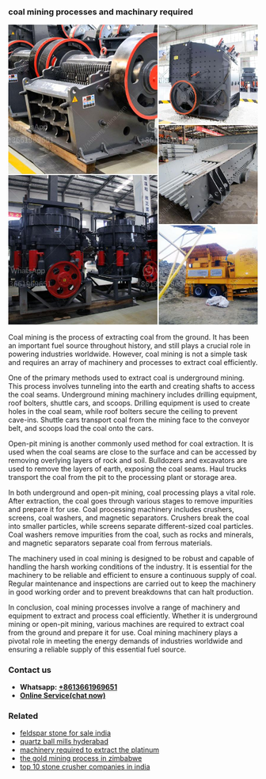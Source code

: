 <h3>coal mining processes and machinary required</h3><img src='1702260105.jpg' alt=''><p>Coal mining is the process of extracting coal from the ground. It has been an important fuel source throughout history, and still plays a crucial role in powering industries worldwide. However, coal mining is not a simple task and requires an array of machinery and processes to extract coal efficiently.</p><p>One of the primary methods used to extract coal is underground mining. This process involves tunneling into the earth and creating shafts to access the coal seams. Underground mining machinery includes drilling equipment, roof bolters, shuttle cars, and scoops. Drilling equipment is used to create holes in the coal seam, while roof bolters secure the ceiling to prevent cave-ins. Shuttle cars transport coal from the mining face to the conveyor belt, and scoops load the coal onto the cars.</p><p>Open-pit mining is another commonly used method for coal extraction. It is used when the coal seams are close to the surface and can be accessed by removing overlying layers of rock and soil. Bulldozers and excavators are used to remove the layers of earth, exposing the coal seams. Haul trucks transport the coal from the pit to the processing plant or storage area.</p><p>In both underground and open-pit mining, coal processing plays a vital role. After extraction, the coal goes through various stages to remove impurities and prepare it for use. Coal processing machinery includes crushers, screens, coal washers, and magnetic separators. Crushers break the coal into smaller particles, while screens separate different-sized coal particles. Coal washers remove impurities from the coal, such as rocks and minerals, and magnetic separators separate coal from ferrous materials.</p><p>The machinery used in coal mining is designed to be robust and capable of handling the harsh working conditions of the industry. It is essential for the machinery to be reliable and efficient to ensure a continuous supply of coal. Regular maintenance and inspections are carried out to keep the machinery in good working order and to prevent breakdowns that can halt production.</p><p>In conclusion, coal mining processes involve a range of machinery and equipment to extract and process coal efficiently. Whether it is underground mining or open-pit mining, various machines are required to extract coal from the ground and prepare it for use. Coal mining machinery plays a pivotal role in meeting the energy demands of industries worldwide and ensuring a reliable supply of this essential fuel source.</p><h3>Contact us</h3><ul><li><strong>Whatsapp:&nbsp;<a href="https://wa.me/8613661969651">+8613661969651</a></strong></li><li><a href="https://swt.shibang-china.com/?git&amp;zhl&amp;coal mining processes and machinary required"><strong>Online Service(chat now)</strong></a></li></ul><h3>Related</h3><ul><li><a href='feldspar stone for sale india.md'>feldspar stone for sale india</a></li><li><a href='quartz ball mills hyderabad.md'>quartz ball mills hyderabad</a></li><li><a href='machinery required to extract the platinum.md'>machinery required to extract the platinum</a></li><li><a href='the gold mining process in zimbabwe.md'>the gold mining process in zimbabwe</a></li><li><a href='top 10 stone crusher companies in india.md'>top 10 stone crusher companies in india</a></li></ul>